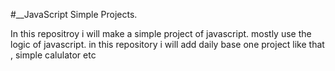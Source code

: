 #__JavaScript Simple Projects.

In this repositroy i will make a simple project of javascript.
mostly use the logic of javascript.
in this repository i will add daily base one project like that , simple calulator  etc
